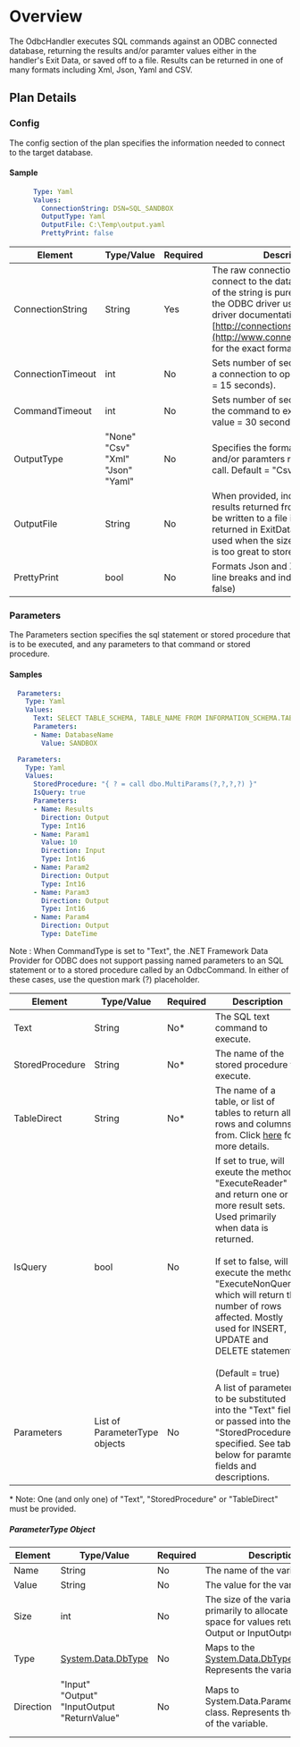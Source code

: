 # Overview
The OdbcHandler executes SQL commands against an ODBC connected database, returning the results and/or paramter values
either in the handler's Exit Data, or saved off to a file.  Results can be returned in one of many formats including Xml, Json, Yaml and CSV.

## Plan Details
### Config

The config section of the plan specifies the information needed to connect to the target database.

#### Sample
````yaml
      Type: Yaml
      Values:
        ConnectionString: DSN=SQL_SANDBOX
        OutputType: Yaml
        OutputFile: C:\Temp\output.yaml
        PrettyPrint: false
````


|Element|Type/Value|Required|Description
|-------|----|--------|-----------
|ConnectionString|String|Yes|The raw connection string used to connect to the database.  The format of the string is purely dependant on the ODBC driver used.  Check your driver documentation or [http://connectionstrings.com](http://www.connectionstrings.com) for the exact format.
|ConnectionTimeout|int|No|Sets number of seconds to wait for a connection to open.  (Default value = 15 seconds).
|CommandTimeout|int|No|Sets number of seconds to wait for the command to execute.  (Default value = 30 seconds).
|OutputType|"None"<br>"Csv"<br>"Xml"<br>"Json"<br>"Yaml"|No|Specifies the format for the results and/or paramters returned from the call.  Default = "Csv"
|OutputFile|String|No|When provided, indicates the results returned from the call should be written to a file instead of being returned in ExitData.  This should be used when the size of the result set is too great to store in memory.
|PrettyPrint|bool|No|Formats Json and Xml output with line breaks and indention.  (Default = false)

### Parameters

The Parameters section specifies the sql statement or stored procedure that is to be executed, and any parameters to that command or stored procedure. 

#### Samples
````yaml
  Parameters:
    Type: Yaml
    Values:
      Text: SELECT TABLE_SCHEMA, TABLE_NAME FROM INFORMATION_SCHEMA.TABLES WHERE TABLE_TYPE = 'BASE TABLE' AND TABLE_CATALOG = ?
      Parameters:
      - Name: DatabaseName
        Value: SANDBOX
````

````yaml
  Parameters:
    Type: Yaml
    Values:
      StoredProcedure: "{ ? = call dbo.MultiParams(?,?,?,?) }"
      IsQuery: true
      Parameters:
      - Name: Results
        Direction: Output
        Type: Int16
      - Name: Param1
        Value: 10
        Direction: Input
        Type: Int16
      - Name: Param2
        Direction: Output
        Type: Int16
      - Name: Param3
        Direction: Output
        Type: Int16
      - Name: Param4
        Direction: Output
        Type: DateTime
````

Note : When CommandType is set to "Text", the .NET Framework Data Provider for ODBC does not support passing named parameters to an SQL statement or to a stored procedure called by an OdbcCommand. In either of these cases, use the question mark (?) placeholder.

|Element|Type/Value|Required|Description
|-------|----|--------|-----------
|Text|String|No*|The SQL text command to execute.
|StoredProcedure|String|No*|The name of the stored procedure to execute.
|TableDirect|String|No*|The name of a table, or list of tables to return all rows and columns from.   Click [here](https://msdn.microsoft.com/en-us/library/system.data.commandtype(v=vs.110).aspx) for more details.
|IsQuery|bool|No|If set to true, will exeute the method "ExecuteReader" and return one or more result sets.  Used primarily when data is returned.<br><br>If set to false, will execute the method "ExecuteNonQuery" which will return the number of rows affected.  Mostly used for INSERT, UPDATE and DELETE statements.<br><br>(Default = true)
|Parameters|List of ParameterType objects|No|A list of parameters to be substituted into the "Text" field, or passed into the "StoredProcedure" specified.  See table below for paramter fields and descriptions.

\* Note: One (and only one) of "Text", "StoredProcedure" or "TableDirect" must be provided.

##### ParameterType Object
|Element|Type/Value|Required|Description
|-------|----|--------|-----------
|Name|String|No|The name of the variable.
|Value|String|No|The value for the variable.
|Size|int|No|The size of the variable.  Used primarily to allocate enough space for values returned in Output or InputOutput variables.
|Type|[System.Data.DbType](https://msdn.microsoft.com/en-us/library/system.data.dbtype(v=vs.110).aspx)|No|Maps to the [System.Data.DbType](https://msdn.microsoft.com/en-us/library/system.data.dbtype(v=vs.110).aspx) class.  Represents the variable type.
|Direction|"Input"<br>"Output"<br>"InputOutput<br>"ReturnValue"<br><br>|No|Maps to System.Data.ParameterDirection class.  Represents the direction of the variable.
